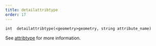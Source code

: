 ```yaml
---
title: detailattribtype
order: 17
---
```

`int  detailattribtype(<geometry>geometry, string attribute_name)`

See [attribtype](./attribtype "Returns the type of a geometry attribute.") for more information.
